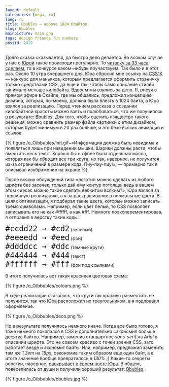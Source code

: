 ```yaml
---
layout: default
categories: [mega, ru]
lang: ru
title: Bbubles — короче 1024 ббайтов
slug: bbubles
mainpicture: main.png
tags: design friends fun numbers 
postid: 2819
---
```



Долго сказка сказывается, да быстро дело делается. Во всяком случае у нас с <a href="http://cssing.org.ua/">Юрой</a> такое происходит регулярно. То <a href="/mega/ru/33-hrs-project/">читалку за 33 часа сделаем</a>, то в конкурсе каком-нибудь поучаствуем. Так было и в этот раз. Около 10 утра вчерашнего дня, Юра сбросил мне ссылку на  <a href="http://css1k.com/">CSS1K</a> — конкурс для маньяков, которым предлагается оформить страничку только средствами CSS, да еще и так, чтобы само описание стилей занимало меньше килобайта. Вдвоем мы взялись за дело. Я, рисуя в прямом эфире в Скайпе, где мы общались, предложил концепцию дизайна, которая, по-моему, должна была влезть в 1024 байта, а Юра взялся за реализацию. Перед чтением рассказа о создании килобайтной красоты можно взять и полюбоваться, что же получилось в результате: <a href="http://css1k.com/#bbubles">Bbubles</a>. Для того, чтобы оценить изящество такого решения, можно сравнить размер файла картинки с этим дизайном, который будет минимум в 20 раз больше, и это безо всяких анимаций и ссылок.<!--more-->



{% figure /o_O/bbubles/init.gif~«Информация должна быть невидима и появляться лишь при наведении мышки. Шарики должны расти, чтобы вместить весь текст. Хорошо бы на фоне была отдельная масса, которая как бы обводит все три круга, но так, наверное, не получится из-за ограничений в размере кода. Пиу-пиу-пиу!», — примерно так я описывал изображение на экране %}



После всяких обсуждений типа «логотип можно сделать из любого шрифта без засечек, только дай ему контур потолще, ведь в вашем этом сиэсэс можно такое сделать вебкитом всяким?», Юра взялся за первичную реализацию, а я за раскрашивание в нормальные цвета. В целях оптимизации, я подбирал такие цвета, которые можно записать тремя символами. Например, если цвет белый, то CSS позволяет записывать его не как #ffffff, а как #fff. Немного поэксперементировав, я отправил в верстку такие коды:

<span style="font-size: 24px; font-family: monospace;">#ccdd22 → #cd2</span> (зеленый)<br /><span style="font-size: 24px; font-family: monospace;">#eeeedd → #eed</span> (фон)<br /><span style="font-size: 24px; font-family: monospace;">#ddddcc → #ddc</span> (темные круги)<br /><span style="font-size: 24px; font-family: monospace;">#444444 → #444</span> (текст)<br /><span style="font-size: 24px; font-family: monospace;">#ffffff → #fff</span> (фон под ссылками)

В итоге получилась вот такая красивая цветовая схема:



{% figure /o_O/bbubles/colours.png %}



В ходе реализации оказалось, что круги так красиво разместить не получится, так что Юра расположил их треугольником, а я подправил оформление.



{% figure /o_O/bbubles/deco.png %}



Но в результате получилось немного иначе. Когда все было готово, я тоже немного покопался в CSS и дополнительно сэкономил больше десятка байтов. Например, заменив стандартное <i>sans-serif</i> на <i>Arial</i> в описании шрифта. Это не совсем красиво с точки зрения CSS, зато работает везде и экономит байты. Или, например, предложил заменить там же <i>1.3em</i> на <i>18px</i>, сэкономив таким образом еще один байт, а в итоге значение вообще превратилось в <i>130%</i> ;) Какие-то секреты верстки, наверное, <a href="http://cssing.org.ua/2011/07/06/css1k/">раскрывает в своем посте Юра</a>. В общем, повеселились от души и получили хороший результат: <a href="http://css1k.com/#bbubles">Bbubles</a>. 



{% figure /o_O/bbubles/bbubles.jpg %}

